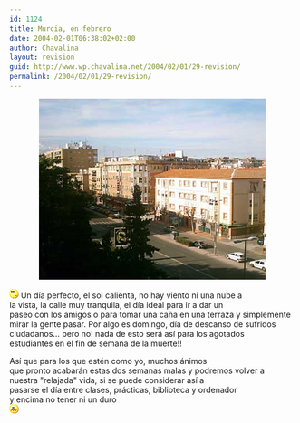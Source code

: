 ```yaml
---
id: 1124
title: Murcia, en febrero
date: 2004-02-01T06:38:02+02:00
author: Chavalina
layout: revision
guid: http://www.wp.chavalina.net/2004/02/01/29-revision/
permalink: /2004/02/01/29-revision/
---
```

<p align="center">
  <a href="./imagenes/fotos/murcia_febrero.jpg" target="_blank"><img src="./imagenes/fotos/murcia_febrero_low.jpg" width="400" height="320" border="0" alt="Ronda Norte" /></a>
</p>

![emo](/imagenes/emoticonos/pensativo.gif) Un d&iacute;a perfecto, el sol calienta, no hay viento ni una nube a  
la vista, la calle muy tranquila, el d&iacute;a ideal para ir a dar un  
paseo con los amigos o para tomar una ca&ntilde;a en una terraza y simplemente  
mirar la gente pasar. Por algo es domingo, d&iacute;a de descanso de sufridos  
ciudadanos&#8230; pero no! nada de esto ser&aacute; as&iacute; para los agotados  
estudiantes en el <span title="fin de semana pre-ex&aacute;menes finales" class="anotacion">fin de semana de la muerte</span>!!

As&iacute; que para los que est&eacute;n como yo, muchos &aacute;nimos  
que pronto acabar&aacute;n estas dos semanas malas y podremos volver a  
nuestra "relajada" vida, si se puede considerar as&iacute; a  
pasarse el d&iacute;a entre clases, pr&aacute;cticas, biblioteca y ordenador  
y encima no tener ni un duro  
![emo](/imagenes/emoticonos/asqueado.gif)